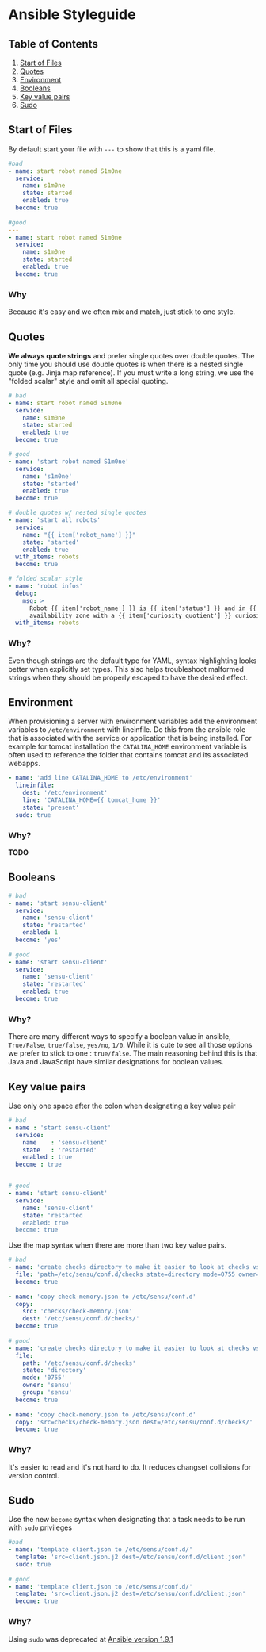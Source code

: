 # Ansible Styleguide

## Table of Contents
  
  1. [Start of Files](#start-of-files)
  1. [Quotes](#quotes)
  1. [Environment](#environment)
  1. [Booleans](#booleans)
  1. [Key value pairs](#key-value-pairs)
  1. [Sudo](#sudo)

## Start of Files

By default start your file with `---` to show that this is a yaml file. 

```yaml
#bad
- name: start robot named S1m0ne
  service:
    name: s1m0ne
    state: started
    enabled: true
  become: true
  
#good
---
- name: start robot named S1m0ne
  service:
    name: s1m0ne
    state: started
    enabled: true
  become: true
```

### Why

Because it's easy and we often mix and match, just stick to one style.


## Quotes

**We always quote strings** and prefer single quotes over double quotes. The only time you should use double quotes is when there is a nested single quote (e.g. Jinja map reference). If you must write a long string, we use the "folded scalar" style and omit all special quoting.

```yaml
# bad
- name: start robot named S1m0ne
  service:
    name: s1m0ne
    state: started
    enabled: true
  become: true

# good
- name: 'start robot named S1m0ne'
  service:
    name: 's1m0ne'
    state: 'started'
    enabled: true
  become: true

# double quotes w/ nested single quotes
- name: 'start all robots'
  service:
    name: "{{ item['robot_name'] }}"
    state: 'started'
    enabled: true
  with_items: robots
  become: true

# folded scalar style
- name: 'robot infos'
  debug:
    msg: >
      Robot {{ item['robot_name'] }} is {{ item['status'] }} and in {{ item['az'] }}
      availability zone with a {{ item['curiosity_quotient'] }} curiosity quotient.
  with_items: robots
```
### Why?

Even though strings are the default type for YAML, syntax highlighting looks better when explicitly set types. This also helps troubleshoot malformed strings when they should be properly escaped to have the desired effect.

## Environment 

When provisioning a server with environment variables add the environment variables to `/etc/environment` with lineinfile. Do this from the ansible role that is associated with the service or application that is being installed. For example for tomcat installation the `CATALINA_HOME` environment variable is often used to reference the folder that contains tomcat and its associated webapps. 

```yaml
- name: 'add line CATALINA_HOME to /etc/environment'
  lineinfile:
    dest: '/etc/environment'
    line: 'CATALINA_HOME={{ tomcat_home }}'
    state: 'present'
  sudo: true
```

### Why?
**TODO**

## Booleans

```yaml
# bad
- name: 'start sensu-client'
  service:
    name: 'sensu-client'
    state: 'restarted'
    enabled: 1
  become: 'yes'
 
# good
- name: 'start sensu-client'
  service:
    name: 'sensu-client'
    state: 'restarted'
    enabled: true
  become: true
```

### Why?
There are many different ways to specify a boolean value in ansible, `True/False`, `true/false`, `yes/no`, `1/0`. While it is cute to see all those options we prefer to stick to one : `true/false`. The main reasoning behind this is that Java and JavaScript have similar designations for boolean values. 

## Key value pairs

Use only one space after the colon when designating a key value pair

```yaml
# bad
- name : 'start sensu-client'
  service:
    name    : 'sensu-client'
    state   : 'restarted'
    enabled : true
  become : true


# good
- name: 'start sensu-client'
  service:
    name: 'sensu-client'
    state: 'restarted
    enabled: true
  become: true
```

Use the map syntax when there are more than two key value pairs.

```yaml
# bad
- name: 'create checks directory to make it easier to look at checks vs handlers'
  file: 'path=/etc/sensu/conf.d/checks state=directory mode=0755 owner=sensu group=sensu'
  become: true
  
- name: 'copy check-memory.json to /etc/sensu/conf.d'
  copy: 
    src: 'checks/check-memory.json'
    dest: '/etc/sensu/conf.d/checks/'
  become: true
  
# good
- name: 'create checks directory to make it easier to look at checks vs handlers'
  file:
    path: '/etc/sensu/conf.d/checks'
    state: 'directory'
    mode: '0755'
    owner: 'sensu'
    group: 'sensu'
  become: true
  
- name: 'copy check-memory.json to /etc/sensu/conf.d'
  copy: 'src=checks/check-memory.json dest=/etc/sensu/conf.d/checks/'
  become: true
```

### Why?
It's easier to read and it's not hard to do. It reduces changset collisions for version control.

## Sudo
Use the new `become` syntax when designating that a task needs to be run with `sudo` privileges

```yaml
#bad
- name: 'template client.json to /etc/sensu/conf.d/'
  template: 'src=client.json.j2 dest=/etc/sensu/conf.d/client.json'
  sudo: true
 
# good
- name: 'template client.json to /etc/sensu/conf.d/'
  template: 'src=client.json.j2 dest=/etc/sensu/conf.d/client.json'
  become: true
```
### Why?
Using `sudo` was deprecated at [Ansible version 1.9.1](http://docs.ansible.com/ansible/become.html)
